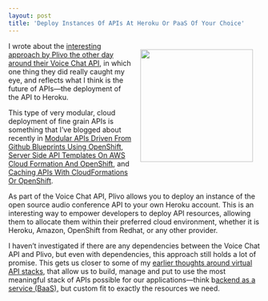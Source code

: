 ```yaml
---
layout: post
title: 'Deploy Instances Of APIs At Heroku Or PaaS Of Your Choice'
---
```

<p><img style="padding: 15px;" src="https://s3.amazonaws.com/kinlane-productions/api-evangelist/heroku/heroku-logo.png" alt="" width="225" align="right" /></p>
<p>I wrote about the <a href="http://apievangelist.com/2014/02/01/the-voice-chat-api-is-great-example-of-an-simple-open-api-driven-resource/">interesting approach by Plivo the other day around their Voice Chat API</a>, in which one thing they did really caught my eye, and reflects what I think is the future of APIs&mdash;the deployment of the API to Heroku.</p>
<p>This type of very modular, cloud deployment of fine grain APIs is something that I&rsquo;ve blogged about recently in <a href="http://apievangelist.com/2013/11/16/modular-apis-driven-from-github-blueprints-using-openshift/">Modular APIs Driven From Github Blueprints Using OpenShift</a>, <a href="http://apievangelist.com/2013/11/20/server-side-api-templates-on-aws-cloud-formation-and-openshift/">Server Side API Templates On AWS Cloud Formation And OpenShift</a>, and <a href="http://apievangelist.com/2014/01/12/caching-apis-with-cloudformations-or-openshift-/">Caching APIs With CloudFormations Or OpenShift</a>.</p>
<p>As part of the Voice Chat API, Plivo allows you to deploy an instance of the open source audio conference API to your own Heroku account. This is an interesting way to empower developers to deploy API resources, allowing them to allocate them within their preferred cloud environment, whether it is Heroku, Amazon, OpenShift from Redhat, or any other provider.</p>
<p>I haven&rsquo;t investigated if there are any dependencies between the Voice Chat API and Plivo, but even with dependencies, this approach still holds a lot of promise. This gets us closer to some of my <a href="http://apievangelist.com/2013/01/28/virtualized-api-stacks/">earlier thoughts around virtual API stacks</a>, that allow us to build, manage and put to use the most meaningful stack of APIs possible for our applications&mdash;think b<a title="Backend As A Service" href="http://baas.apievangelist.com">ackend as a service (BaaS),</a> but custom fit to exactly the resources we need.</p>